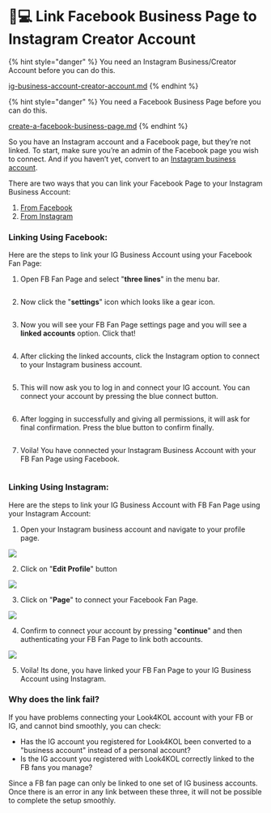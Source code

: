 # 👩💻 Link Facebook Business Page to Instagram Creator Account

{% hint style="danger" %}
You need an Instagram Business/Creator Account before you can do this.

[ig-business-account-creator-account.md](ig-business-account-creator-account.md "mention")
{% endhint %}

{% hint style="danger" %}
You need a Facebook Business Page before you can do this.

[create-a-facebook-business-page.md](create-a-facebook-business-page.md "mention")
{% endhint %}

So you have an Instagram account and a Facebook page, but they’re not linked. To start, make sure you’re an admin of the Facebook page you wish to connect. And if you haven’t yet, convert to an [Instagram business account](ig-business-account-creator-account.md).

There are two ways that you can link your Facebook Page to your Instagram Business Account:

1. [From Facebook](facebook-page-link-to-ig-creator-account.md#linking-using-facebook)
2. [From Instagram](facebook-page-link-to-ig-creator-account.md#linking-using-instagram)

### Linking Using Facebook:

Here are the steps to link your IG Business Account using your Facebook Fan Page:

1. Open FB Fan Page and select "**three lines**" in the menu bar.

<figure><img src="../../.gitbook/assets/photo_2023-04-17 11.20.55 (1).jpeg" alt=""><figcaption></figcaption></figure>

2. Now click the "**settings**" icon which looks like a gear icon.

<figure><img src="../../.gitbook/assets/photo_2023-04-17 11.20.55.jpeg" alt=""><figcaption></figcaption></figure>

3. Now you will see your FB Fan Page settings page and you will see a **linked accounts** option. Click that!

<figure><img src="../../.gitbook/assets/ .jpeg" alt=""><figcaption></figcaption></figure>

4. After clicking the linked accounts, click the Instagram option to connect to your Instagram business account.

<div align="center">

<figure><img src="../../.gitbook/assets/ ig.jpeg" alt=""><figcaption></figcaption></figure>

</div>

5. This will now ask you to log in and connect your IG account. You can connect your account by pressing the blue connect button.

<figure><img src="../../.gitbook/assets/photo_2023-04-17 11.20.59.jpeg" alt=""><figcaption></figcaption></figure>

6. After logging in successfully and giving all permissions, it will ask for final confirmation. Press the blue button to confirm finally.

<figure><img src="../../.gitbook/assets/photo_2023-04-17 11.21.02.jpeg" alt=""><figcaption></figcaption></figure>

7. Voila! You have connected your Instagram Business Account with your FB Fan Page using Facebook.

<figure><img src="../../.gitbook/assets/photo_2023-04-17 11.20.50.jpeg" alt=""><figcaption></figcaption></figure>

### Linking Using Instagram:

Here are the steps to link your IG Business Account with FB Fan Page using your Instagram Account:

1. Open your Instagram business account and navigate to your profile page.

![](<../../.gitbook/assets/photo\_2023-04-17 11.34.04.jpeg>)

2. Click on "**Edit Profile**" button

![](<../../.gitbook/assets/photo\_2023-04-17 11.34.04.png>)

3. Click on "**Page**" to connect your Facebook Fan Page.

![](<../../.gitbook/assets/photo\_2023-04-17 11.34.06.jpeg>)

4. Confirm to connect your account by pressing "**continue**" and then authenticating your FB Fan Page to link both accounts.

![](<../../.gitbook/assets/photo\_2023-04-17 11.34.07.jpeg>)

5. Voila! Its done, you have linked your FB Fan Page to your IG Business Account using Instagram.

### Why does the link fail? <a href="#wei-shen-me-hui-lian-jie-shi-bai" id="wei-shen-me-hui-lian-jie-shi-bai"></a>

If you have problems connecting your Look4KOL account with your FB or IG, and cannot bind smoothly, you can check:

* Has the IG account you registered for Look4KOL been converted to a "business account" instead of a personal account?
* Is the IG account you registered with Look4KOL correctly linked to the FB fans you manage?

Since a FB fan page can only be linked to one set of IG business accounts. Once there is an error in any link between these three, it will not be possible to complete the setup smoothly.
